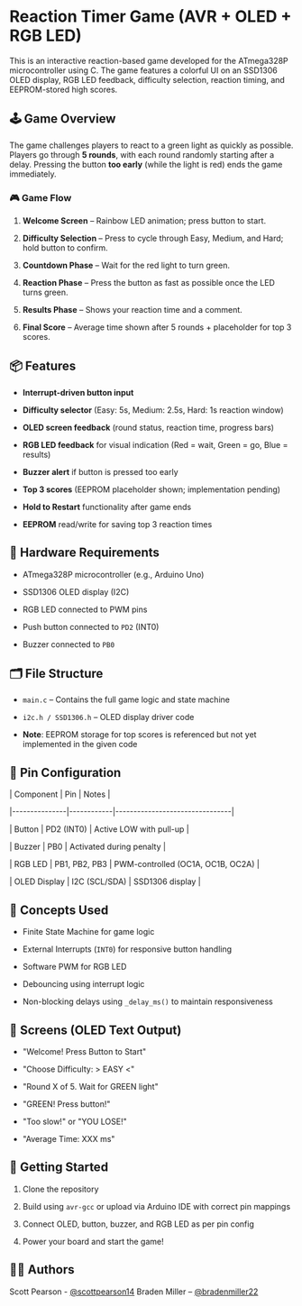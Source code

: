 # Reaction Timer Game (AVR + OLED + RGB LED)


This is an interactive reaction-based game developed for the ATmega328P microcontroller using C. The game features a colorful UI on an SSD1306 OLED display, RGB LED feedback, difficulty selection, reaction timing, and EEPROM-stored high scores.


## 🕹️ Game Overview


The game challenges players to react to a green light as quickly as possible. Players go through **5 rounds**, with each round randomly starting after a delay. Pressing the button **too early** (while the light is red) ends the game immediately.


### 🎮 Game Flow


1. **Welcome Screen** – Rainbow LED animation; press button to start.

2. **Difficulty Selection** – Press to cycle through Easy, Medium, and Hard; hold button to confirm.

3. **Countdown Phase** – Wait for the red light to turn green.

4. **Reaction Phase** – Press the button as fast as possible once the LED turns green.

5. **Results Phase** – Shows your reaction time and a comment.

6. **Final Score** – Average time shown after 5 rounds + placeholder for top 3 scores.


## 📦 Features


- **Interrupt-driven button input**

- **Difficulty selector** (Easy: 5s, Medium: 2.5s, Hard: 1s reaction window)

- **OLED screen feedback** (round status, reaction time, progress bars)

- **RGB LED feedback** for visual indication (Red = wait, Green = go, Blue = results)

- **Buzzer alert** if button is pressed too early

- **Top 3 scores** (EEPROM placeholder shown; implementation pending)

- **Hold to Restart** functionality after game ends

- **EEPROM** read/write for saving top 3 reaction times


## 🔧 Hardware Requirements


- ATmega328P microcontroller (e.g., Arduino Uno)

- SSD1306 OLED display (I2C)

- RGB LED connected to PWM pins

- Push button connected to `PD2` (INT0)

- Buzzer connected to `PB0`


## 🗂️ File Structure


- `main.c` – Contains the full game logic and state machine

- `i2c.h / SSD1306.h` – OLED display driver code

- **Note**: EEPROM storage for top scores is referenced but not yet implemented in the given code


## 🔩 Pin Configuration


| Component     | Pin        | Notes                          |

|---------------|------------|--------------------------------|

| Button        | PD2 (INT0) | Active LOW with pull-up        |

| Buzzer        | PB0        | Activated during penalty        |

| RGB LED       | PB1, PB2, PB3 | PWM-controlled (OC1A, OC1B, OC2A) |

| OLED Display  | I2C (SCL/SDA) | SSD1306 display                |


## 🧠 Concepts Used


- Finite State Machine for game logic

- External Interrupts (`INT0`) for responsive button handling

- Software PWM for RGB LED

- Debouncing using interrupt logic

- Non-blocking delays using `_delay_ms()` to maintain responsiveness


## 📸 Screens (OLED Text Output)


- "Welcome! Press Button to Start"

- "Choose Difficulty: > EASY <"

- "Round X of 5. Wait for GREEN light"

- "GREEN! Press button!"

- "Too slow!" or "YOU LOSE!"

- "Average Time: XXX ms"


## 🚀 Getting Started


1. Clone the repository

2. Build using `avr-gcc` or upload via Arduino IDE with correct pin mappings

3. Connect OLED, button, buzzer, and RGB LED as per pin config

4. Power your board and start the game!


## 👨‍💻 Authors

Scott Pearson - [@scottpearson14](https://github.com/scottpearson14)
Braden Miller – [@bradenmiller22](https://github.com/bradenmiller22)
